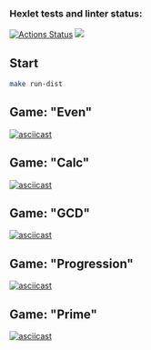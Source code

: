 ### Hexlet tests and linter status:
[![Actions Status](https://github.com/Swar1ey/java-project-61/workflows/hexlet-check/badge.svg)](https://github.com/Swar1ey/java-project-61/actions)
<a href="https://codeclimate.com/github/Swar1ey/java-project-61/maintainability"><img src="https://api.codeclimate.com/v1/badges/6dce63f87b4ecfba34de/maintainability" /></a>

## Start

```sh
make run-dist
```
## Game: "Even"
[![asciicast](https://asciinema.org/a/I221atPeY8G6krrwCxrXPncCw.svg)](https://asciinema.org/a/I221atPeY8G6krrwCxrXPncCw)
## Game: "Calc"
[![asciicast](https://asciinema.org/a/qB4VUBqizVBlSi7NCS7fHmkUd.svg)](https://asciinema.org/a/qB4VUBqizVBlSi7NCS7fHmkUd)
## Game: "GCD"
[![asciicast](https://asciinema.org/a/UJ7bi3UK8pPIRlKwIB7TqjQ8i.svg)](https://asciinema.org/a/UJ7bi3UK8pPIRlKwIB7TqjQ8i)
## Game: "Progression"
[![asciicast](https://asciinema.org/a/2KwYRLK5Xzk4wFglcfQtyLU76.svg)](https://asciinema.org/a/2KwYRLK5Xzk4wFglcfQtyLU76)
## Game: "Prime"
[![asciicast](https://asciinema.org/a/wzjKREyLzTvpiLZPRRufOIFRN.svg)](https://asciinema.org/a/wzjKREyLzTvpiLZPRRufOIFRN)



